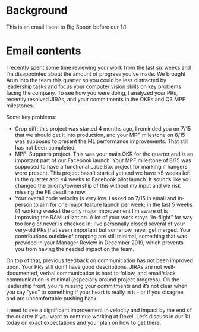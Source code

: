 # Background
This is an email I sent to Big Spoon before our 1:1

# Email contents
I recently spent some time reviewing your work from the last six weeks and I’m disappointed about the amount of progress you’ve made. We brought Arun into the team this quarter so you could be less distracted by leadership tasks and focus your computer vision skills on key problems facing the company. To see how you were doing, I analyzed your PRs, recently resolved JIRAs, and your commitments in the OKRs and Q3 MPF milestones.

Some key problems:

* Crop diff: this project was started 4 months ago, I reminded you on 7/15 that we should get it into production, and your MPF milestone on 8/15 was supposed to present the ML performance improvements. That still has not been completed.
* MPF: Supports project. This was your main OKR for the quarter and is an important part of our Facebook launch. Your MPF milestone of 8/15 was supposed to have a functional LabelBox project for marking if hangers were present. This project hasn’t started yet and we have <5 weeks left in the quarter and <4 weeks to Facebook pilot launch. It sounds like you changed the priority/ownership of this without my input and we risk missing the FB deadline now.
* Your overall code velocity is very low. I asked on 7/15 in email and in-person to aim for one major feature launch per week; in the last 5 weeks (4 working weeks) the only major improvement I’m aware of is improving the RAM utilization. A lot of your work stays “in-flight” for way too long or never is checked in; I’ve personally closed several of your very-old PRs that seem important but somehow never get merged. Your contributions outside of cropping are still minimal, something that was provided in your Manager Review in December 2019, which prevents you from having the needed impact on the team.

On top of that, previous feedback on communication has not been improved upon. Your PRs still don’t have good descriptions, JIRAs are not well-documented, verbal communication is hard to follow, and email/slack communication is minimal (especially around project progress). On the leadership front, you’re missing your commitments and it’s not clear when you say “yes” to something if your heart is really in it - or if you disagree and are uncomfortable pushing back. 

I need to see a significant improvement in velocity and impact by the end of the quarter if you want to continue working at Doxel. Let’s discuss in our 1:1 today on exact expectations and your plan on how to get there. 

